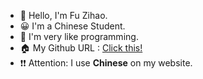 - 👋 Hello, I'm Fu Zihao.
- 😀 I'm a Chinese Student.
- 👀 I'm very like programming.
- 🏠 My Github URL : [Click this!](https://fuhaowatermelon.github.io)
- ❗❗ Attention: I use **Chinese** on my website.
